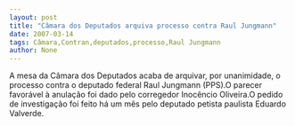 ```yaml
---
layout: post
title: "Câmara dos Deputados arquiva processo contra Raul Jungmann"
date: 2007-03-14
tags: Câmara,Contran,deputados,processo,Raul Jungmann
author: None
---
```

A mesa da Câmara dos Deputados acaba de arquivar, por unanimidade, o processo contra o deputado federal Raul Jungmann (PPS).O parecer favorável à anulação foi dado pelo corregedor Inocêncio Oliveira.O pedido de investigação foi feito há um mês pelo deputado petista paulista Eduardo Valverde. 